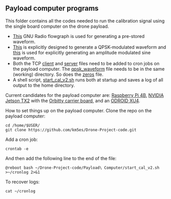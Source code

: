 ## Payload computer programs
This folder contains all the codes needed to run the calibration signal using the single board computer on the drone payload.
* [This](drone_pulse_tx_single_pol_save_file.grc) GNU Radio flowgraph is used for generating a pre-stored waveform.
* [This](generate_waveform_qpsk.grc) is explicitly designed to generate a QPSK-modulated waveform and [this](generate_waveform_sine) is used for explicitly generating an amplitude modulated sine waveform.
* Both the TCP [client](gr_cal_tcp_loopback_client.py) and [server](cal_sequence_tcp_server.py) files need to be added to cron jobs on the payload computer. The [qpsk_waveform](qpsk_Waveform) file needs to be in the same (working) directory. So does the [zeros](zeros) file.
* A shell script, [start_cal_v2.sh](start_cal_v2.sh) runs both at startup and saves a log of all output to the home directory.

Current candidates for the payload computer are: [Raspberry Pi 4B](https://www.raspberrypi.org/products/raspberry-pi-4-model-b/), [NVIDIA Jetson TX2](https://developer.nvidia.com/embedded/jetson-tx2) with the [Orbitty carrier board](http://connecttech.com/product/orbitty-carrier-for-nvidia-jetson-tx2-tx1/), and an [ODROID XU4](https://www.hardkernel.com/shop/odroid-xu4-special-price/).

How to set things up on the payload computer. Clone the repo on the payload computer:
```
cd /home/$USER/
git clone https://github.com/km5es/Drone-Project-code.git
```
Add a cron job:
```
crontab -e
```
And then add the following line to the end of the file:
```
@reboot bash ~/Drone-Project-code/Payload\ Computer/start_cal_v2.sh >~/cronlog 2>&1
```
To recover logs:
```
cat ~/cronlog
```
